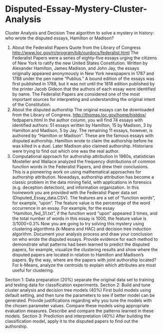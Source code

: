 # Disputed-Essay-Mystery-Cluster-Analysis
Cluster Analysis and Decision Tree algorithm to solve a mystery in history: who wrote the disputed essays, Hamilton or Madison?

1. About the Federalist Papers
Quote from the Library of Congress http://www.loc.gov/rr/program/bib/ourdocs/federalist.html
The Federalist Papers were a series of eighty-five essays urging the citizens of New York to ratify the new
United States Constitution. Written by Alexander Hamilton, James Madison, and John Jay, the essays
originally appeared anonymously in New York newspapers in 1787 and 1788 under the pen name “Publius.”
A bound edition of the essays was first published in 1788, but it was not until the 1818 edition published by
the printer Jacob Gideon that the authors of each essay were identified by name. The Federalist Papers are
considered one of the most important sources for interpreting and understanding the original intent of the
Constitution.
2. About the disputed authorship
The original essays can be downloaded from the Library of Congress. http://thomas.loc.gov/home/histdox/
fedpapers.html
In the author column, you will find 74 essays with identified authors: 51 essays written by Hamilton, 15 by
Madison, 3 by Hamilton and Madison, 5 by Jay. The remaining 11 essays, however, is authored by “Hamilton
or Madison”. These are the famous essays with disputed authorship. Hamilton wrote to claim the authorship
before he was killed in a duel. Later Madison also claimed authorship. Historians were trying to find out
which one was the real author.
3. Computational approach for authorship attribution
In 1960s, statistician Mosteller and Wallace analyzed the frequency distributions of common function words
in the Federalist Papers, and drew their conclusions. This is a pioneering work on using mathematical
approaches for authorship attribution.
Nowadays, authorship attribution has become a classic problem in the data mining field, with applications in
forensics (e.g. deception detection), and information organization.
In this homework you are provided with the Federalist Paper data set (Disputed_Essay_data.CSV). The
features are a set of “function words”, for example, “upon”. The feature value is the percentage of the word
occurrence in an essay. For example, for the essay “Hamilton_fed_31.txt”, if the function word “upon”
appeared 3 times, and the total number of words in this essay is 1000, the feature value is 3/1000=0.3%
Now you are going to try solving this mystery using clustering algorithms (k-Means and HAC) and decision
tree induction algorithm. Document your analysis process and draw your conclusion on who wrote the
disputed essays. Provide evidence for each method to demonstrate what patterns had been learned to predict
the disputed papers, for example, visualize the clustering results and show where the disputed papers are
located in relation to Hamilton and Madison’s papers. By the way, where are the papers with joint authorship
located? For k-Means, analyze the centroids to explain which attributes are most useful for clustering.

Section 1: Data preparation (20%)
separate the original data set to training and testing data for classification experiments.
Section 2: Build and tune cluster analysis and decision tree models (40%)
First build models using default setting, and then tune the parameters to see if better model can be generated.
Provide justifications regarding why you tune the models with the chosen parameter values. Compare these
models using appropriate evaluation measures. Describe and compare the patterns learned in these models.
Section 3: Prediction and interpretation (40%)
After building the classification model, apply it to the disputed papers to find out the authorship. 
